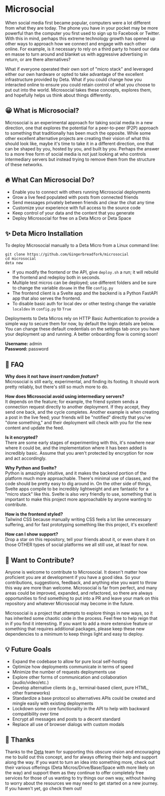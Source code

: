 # Microsocial
When social media first became popular, computers were a lot different from what they are today. The phone you have in your pocket may be more powerful than the computer you first used to sign up to Facebook or Twitter. With this in mind, perhaps this extreme technology growth has opened up other ways to approach how we connect and engage with each other online. For example, is it necessary to rely on a third party to hoard our data en masse to turn around and blanket us with aggressive advertising in return, or are there alternatives?

What if everyone operated their own sort of "micro stack" and leveraged either our own hardware or opted to take advantage of the excellent infrastructure provided by Deta. What if you could change how you interacted online to ensure you could retain control of what you choose to put out into the world. Microsocial takes these concepts, explores them, and hopefully helps us think about things differently.

## 😀 What is Microsocial?
Microsocial is an experimental approach for taking social media in a new direction, one that explores the potential for a peer-to-peer (P2P) approach to something that traditionally has been much the opposite. While some other excellent alternative projects are creating their vision of what this should look like, maybe it's time to take it in a different direction, one that can be shaped by you, hosted by you, and built by you. Perhaps the answer to a more free form of social media is not just looking at who controls intermediary servers but instead trying to remove them from the structure of these networks.

## 🔥 What Can Microsocial Do?
* Enable you to connect with others running Microsocial deployments
* Grow a live feed populated with posts from connected friends
* Send messages privately between friends and clear the chat any time
* Customize your experience with full access to the source code
* Keep control of your data and the content that you generate
* Deploy Microsocial for free on a Deta Micro or Deta Space

## ✨ Deta Micro Installation
To deploy Microsocial manually to a Deta Micro from a Linux command line:
```
git clone https://github.com/Gingerbreadfork/microsocial
cd microsocial
deta new
```
* If you modify the frontend or the API, give `deploy.sh` a run; it will rebuild the frontend and redeploy both in seconds.
* Multiple test micros can be deployed; use different folders and be sure to change the variable `dbname` in the file `config.py`
* The frontend client is a Svelte app and the backend is a Python FastAPI app that also serves the frontend.
* To disable basic auth for local dev or other testing change the variable `localdev`  in `config.py` to `True`

Deployments to Deta Micros rely on HTTP Basic Authentication to provide a simple way to secure them for now, by default the login details are below. You can change these default credentials on the settings tab once you have your deployment up and running. A better onboarding flow is coming soon!

**Username:** admin  
**Password:** password  

## 🤔 FAQ
**Why does it not have *insert random feature*?**  
Microsocial is still early, experimental, and finding its footing. It should work pretty reliably, but there's still so much more to do.

**How does Microsocial avoid using intermediary servers?**  
It depends on the feature; for example, the friend system sends a connection request directly to another deployment. If they accept, they send one back, and the cycle completes. Another example is when creating a post in the live feed; your friends will be "notified" directly that you've "done something," and their deployment will check with you for the new content and update the feed.

**Is it encrypted?**  
There are some early stages of experimenting with this, it's nowhere near where it could be, and the implementation where it has been added is incredibly basic. Assume that you aren't protected by encryption for now and act accordingly.

**Why Python and Svelte?**  
Python is amazingly intuitive, and it makes the backend portion of the platform much more approachable. There's minimal use of classes, and the code should be pretty easy to dig around in. On the other side of things, Svelte apps compile to be incredibly lightweight and are fantastic for a "micro stack" like this. Svelte is also very friendly to use, something that is important to make this project more approachable by anyone wanting to contribute.

**How is the frontend styled?**  
Tailwind CSS because manually writing CSS feels a lot like unnecessary suffering, and for fast prototyping something like this project, it's excellent!

**How can I show support?**  
Drop a star on this repository, tell your friends about it, or even share it on those OTHER types of social platforms we all still use, at least for now.

## 🤗 Want to Contribute?  
Anyone is welcome to contribute to Microsocial. It doesn't matter how proficient you are at development if you have a good idea. So your contributions, suggestions, feedback, and anything else you want to throw this way are more than welcome. Microsocial is far from perfect, and many areas could be improved, expanded, and refactored, so there are always opportunities to find something to put into a PR and leave your mark on this repository and whatever Microsocial may become in the future.

Microsocial is a project that attempts to explore things in new ways, so it has inherited some chaotic code in the process. Feel free to help reign that in if you find it interesting. If you want to add a more extensive feature or something that requires additional packages, please keep these new dependencies to a minimum to keep things light and easy to deploy.

## 💡 Future Goals
* Expand the codebase to allow for pure local self-hosting
* Optimize how deployments communicate in terms of speed
* Minimize the number of requests deployments use
* Explore other forms of communication and collaboration (audio/video/etc.)
* Develop alternative clients (e.g., terminal-based client, pure HTML, other frameworks)
* Standardize a base protocol so alternatives APIs could be created and mingle easily with existing deployments
* Lockdown some core functionality in the API to help with backward compatibility over time
* Encrypt all messages and posts to a decent standard
* Replace all use of browser dialogs with custom modals

## 🙏 Thanks
Thanks to the [Deta](https://deta.sh) team for supporting this obscure vision and encouraging me to build out this concept, and for always offering their help and support along the way. If you want to turn an idea into something more, check out their various offerings (Deta Micros/Drive/Base/Space with more likely on the way) and support them as they continue to offer completely free services for those of us wanting to try things our own way, without having to worry about the resources we may need to get started on a new journey. If you haven't yet, go check them out!

